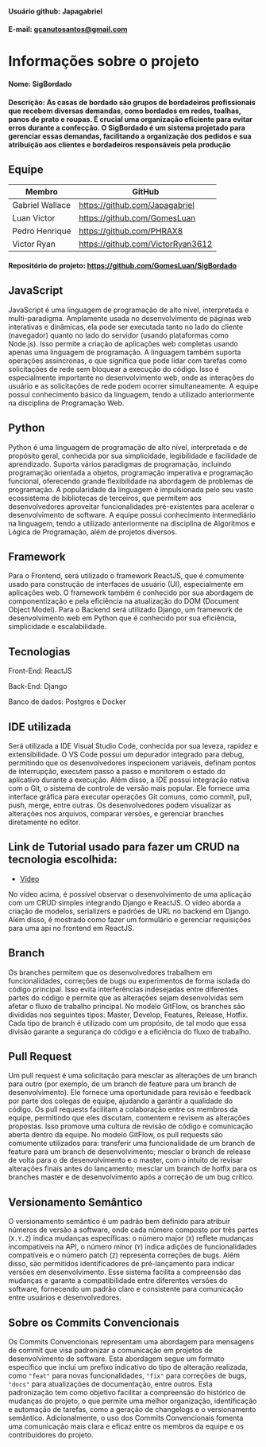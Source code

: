 #### Usuário github: Japagabriel
#### E-mail: gcanutosantos@gmail.com

# Informações sobre o projeto

#### Nome: SigBordado
#### Descrição: As casas de bordado são grupos de bordadeiros profissionais que recebem diversas demandas, como bordados em redes, toalhas, panos de prato e roupas. É crucial uma organização eficiente para evitar erros durante a confecção. O SigBordado é um sistema projetado para gerenciar essas demandas, facilitando a organização dos pedidos e sua atribuição aos clientes e bordadeiros responsáveis pela produção

## Equipe

Membro              | GitHub         |
------------------  | -------------  |
Gabriel Wallace     |  https://github.com/Japagabriel
Luan Victor         |  https://github.com/GomesLuan
Pedro Henrique      |  https://github.com/PHRAX8
Victor Ryan         |  https://github.com/VictorRyan3612


#### Repositório do projeto: https://github.com/GomesLuan/SigBordado

## JavaScript

JavaScript é uma linguagem de programação de alto nível, interpretada e multi-paradigma. Amplamente usada no desenvolvimento de páginas web interativas e dinâmicas, ela pode ser executada tanto no lado do cliente (navegador) quanto no lado do servidor (usando plataformas como Node.js). Isso permite a criação de aplicações web completas usando apenas uma linguagem de programação. A linguagem também suporta operações assíncronas, o que significa que pode lidar com tarefas como solicitações de rede sem bloquear a execução do código. Isso é especialmente importante no desenvolvimento web, onde as interações do usuário e as solicitações de rede podem ocorrer simultaneamente. A equipe possui conhecimento básico da linguagem, tendo a utilizado anteriormente na disciplina de Programação Web.

## Python

Python é uma linguagem de programação de alto nível, interpretada e de propósito geral, conhecida por sua simplicidade, legibilidade e facilidade de aprendizado. Suporta vários paradigmas de programação, incluindo programação orientada a objetos, programação imperativa e programação funcional, oferecendo grande flexibilidade na abordagem de problemas de programação. A popularidade da linguagem é impulsionada pelo seu vasto ecossistema de bibliotecas de terceiros, que permitem aos desenvolvedores aproveitar funcionalidades pré-existentes para acelerar o desenvolvimento de software. A equipe possui conhecimento intermediário na linguagem, tendo a utilizado anteriormente na disciplina de Algoritmos e Lógica de Programação, além de projetos diversos.


## Framework

Para o Frontend, será utilizado o framework ReactJS, que é comumente usado para construção de interfaces de usuário (UI), especialmente em aplicações web. O framework também é conhecido por sua abordagem de componentização e pela eficiência na atualização do DOM (Document Object Model). Para o Backend será utilizado Django, um framework de desenvolvimento web em Python que é conhecido por sua eficiência, simplicidade e escalabilidade.

## Tecnologias

Front-End: ReactJS

Back-End: Django

Banco de dados: Postgres e Docker


## IDE utilizada

Será utilizada a IDE Visual Studio Code, conhecida por sua leveza, rapidez e extensibilidade. O VS Code possui um depurador integrado para debug, permitindo que os desenvolvedores inspecionem variáveis, definam pontos de interrupção, executem passo a passo e monitorem o estado do aplicativo durante a execução. Além disso, a IDE possui integração nativa com o Git, o sistema de controle de versão mais popular. Ele fornece uma interface gráfica para executar operações Git comuns, como commit, pull, push, merge, entre outras. Os desenvolvedores podem visualizar as alterações nos arquivos, comparar versões, e gerenciar branches diretamente no editor.

## Link de Tutorial usado para fazer um CRUD na tecnologia escolhida:
* [Vídeo](https://www.youtube.com/watch?v=u_5d2WOz8Sc)

No vídeo acima, é possível observar o desenvolvimento de uma aplicação com um CRUD simples integrando Django e ReactJS. O vídeo aborda a criação de modelos, serializers e padrões de URL no backend em Django. Além disso, é mostrado como fazer um formulário e gerenciar requisições para uma api no frontend em ReactJS.

## Branch

Os branches permitem que os desenvolvedores trabalhem em funcionalidades, correções de bugs ou experimentos de forma isolada do código principal. Isso evita interferências indesejadas entre diferentes partes do código e permite que as alterações sejam desenvolvidas sem afetar o fluxo de trabalho principal. No modelo GitFlow, os branches são divididas nos seguintes tipos: Master, Develop, Features, Release, Hotfix. Cada tipo de branch é utilizado com um propósito, de tal modo que essa divisão garante a segurança do código e a eficiência do fluxo de trabalho.

## Pull Request

Um pull request é uma solicitação para mesclar as alterações de um branch para outro (por exemplo, de um branch de feature para um branch de desenvolvimento). Ele fornece uma oportunidade para revisão e feedback por parte dos colegas de equipe, ajudando a garantir a qualidade do código. Os pull requests facilitam a colaboração entre os membros da equipe, permitindo que eles discutam, comentem e revisem as alterações propostas. Isso promove uma cultura de revisão de código e comunicação aberta dentro da equipe. No modelo GitFlow, os pull requests são comumente utilizados para: transferir uma funcionalidade de um branch de feature para um branch de desenvolvimento; mesclar o branch de release de volta para o de desenvolvimento e o master, com o intuito de revisar alterações finais antes do lançamento; mesclar um branch de hotfix para os branches master e de desenvolvimento após a correção de um bug crítico.

## Versionamento Semântico

O versionamento semântico é um padrão bem definido para atribuir números de versão a software, onde cada número composto por três partes (`X.Y.Z`) indica mudanças específicas: o número major (`X`) reflete mudanças incompatíveis na API, o número minor (`Y`) indica adições de funcionalidades compatíveis e o número patch (`Z`) representa correções de bugs. Além disso, são permitidos identificadores de pré-lançamento para indicar versões em desenvolvimento. Esse sistema facilita a compreensão das mudanças e garante a compatibilidade entre diferentes versões do software, fornecendo um padrão claro e consistente para comunicação entre usuários e desenvolvedores.


## Sobre os Commits Convencionais

Os Commits Convencionais representam uma abordagem para mensagens de commit que visa padronizar a comunicação em projetos de desenvolvimento de software. Esta abordagem segue um formato específico que inclui um prefixo indicativo do tipo de alteração realizada, como `"feat"` para novas funcionalidades, `"fix"` para correções de bugs, `"docs"` para atualizações de documentação, entre outros. Esta padronização tem como objetivo facilitar a compreensão do histórico de mudanças do projeto, o que permite uma melhor organização, identificação e automação de tarefas, como a geração de changelogs e o versionamento semântico. Adicionalmente, o uso dos Commits Convencionais fomenta uma comunicação mais clara e eficaz entre os membros da equipe e os contribuidores do projeto.
